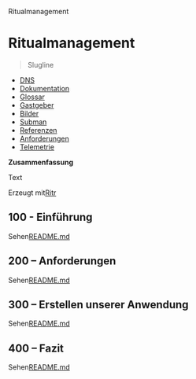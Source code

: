 Ritualmanagement

# Ritualmanagement

> Slugline

-   [DNS](./DNS.md)
-   [Dokumentation](./DOCUMENTATION.md)
-   [Glossar](./GLOSSARY.md)
-   [Gastgeber](./HOSTS.md)
-   [Bilder](./IMAGES.md)
-   [Subman](./PODMAN.md)
-   [Referenzen](./REFERENCES.md)
-   [Anforderungen](./REQUIREMENTS.md)
-   [Telemetrie](./TELEMETRY.md)

**Zusammenfassung**

Text

Erzeugt mit[Ritr](https://app.rytr.me)

## 100 - Einführung

Sehen[README.md](./100/README.md)

## 200 – Anforderungen

Sehen[README.md](./200/README.md)

## 300 – Erstellen unserer Anwendung

Sehen[README.md](./300/README.md)

## 400 – Fazit

Sehen[README.md](./400/README.md)
